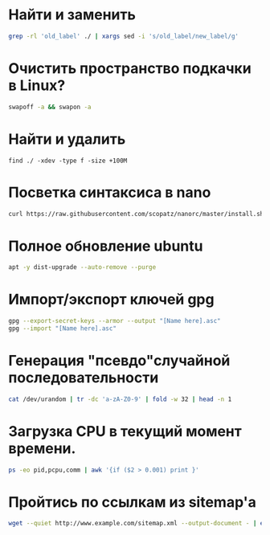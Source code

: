 # Найти и заменить
```sh
grep -rl 'old_label' ./ | xargs sed -i 's/old_label/new_label/g'  
```
# Очистить пространство подкачки в Linux?
```sh
swapoff -a && swapon -a
```
# Найти и удалить
``` 
find ./ -xdev -type f -size +100M
```
# Посветка синтаксиса в nano
```sh
curl https://raw.githubusercontent.com/scopatz/nanorc/master/install.sh | sh 
```
# Полное обновление ubuntu
```sh
apt -y dist-upgrade --auto-remove --purge 
```
# Импорт/экспорт ключей gpg
```sh
gpg --export-secret-keys --armor --output "[Name here].asc"
gpg --import "[Name here].asc"
```
# Генерация "псевдо"случайной последовательности
```sh
cat /dev/urandom | tr -dc 'a-zA-Z0-9' | fold -w 32 | head -n 1  
```
# Загрузка CPU в текущий момент времени.
```sh
ps -eo pid,pcpu,comm | awk '{if ($2 > 0.001) print }' 
```
# Пройтись по ссылкам из sitemap'а
```sh
wget --quiet http://www.example.com/sitemap.xml --output-document - | egrep -o "http://www\.example\.com[^<]+" | wget --spider -i - --wait 1
```
